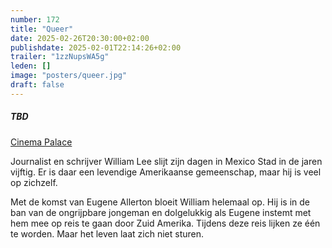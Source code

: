 ```yaml
---
number: 172
title: "Queer"
date: 2025-02-26T20:30:00+02:00
publishdate: 2025-02-01T22:14:26+02:00
trailer: "1zzNupsWA5g"
leden: []
image: "posters/queer.jpg"
draft: false
---
```


##### TBD

[Cinema Palace](https://cinema-palace.be/nl/film/queer)

Journalist en schrijver William Lee slijt zijn dagen in Mexico Stad in de jaren vijftig.
Er is daar een levendige Amerikaanse gemeenschap, maar hij is veel op zichzelf.
<!--more-->
Met de komst van Eugene Allerton bloeit William helemaal op. Hij is in de ban van de
ongrijpbare jongeman en dolgelukkig als Eugene instemt met hem mee op reis te gaan
door Zuid Amerika. Tijdens deze reis lijken ze één te worden.
Maar het leven laat zich niet sturen.
